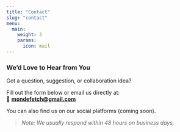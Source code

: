 ```yaml
---
title: "Contact"
slug: "contact"
menu:
  main:
    weight: 3
    params:
      icon: mail
---
```


### We’d Love to Hear from You

Got a question, suggestion, or collaboration idea?

Fill out the form below or email us directly at:  
📧 **mondefetch@gmail.com**

You can also find us on our social platforms (coming soon).

> _Note: We usually respond within 48 hours on business days._
